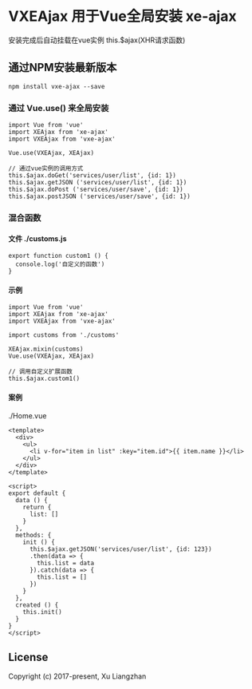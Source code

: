 # VXEAjax 用于Vue全局安装 xe-ajax

安装完成后自动挂载在vue实例 this.$ajax(XHR请求函数)

## 通过NPM安装最新版本

``` shell
npm install vxe-ajax --save
```

### 通过 Vue.use() 来全局安装
``` shell
import Vue from 'vue'
import XEAjax from 'xe-ajax'
import VXEAjax from 'vxe-ajax'

Vue.use(VXEAjax, XEAjax)

// 通过vue实例的调用方式
this.$ajax.doGet('services/user/list', {id: 1})
this.$ajax.getJSON ('services/user/list', {id: 1})
this.$ajax.doPost ('services/user/save', {id: 1})
this.$ajax.postJSON ('services/user/save', {id: 1})
```

### 混合函数
#### 文件 ./customs.js
``` shell
export function custom1 () {
  console.log('自定义的函数')
} 
```
#### 示例
``` shell
import Vue from 'vue'
import XEAjax from 'xe-ajax'
import VXEAjax from 'vxe-ajax'

import customs from './customs'

XEAjax.mixin(customs)
Vue.use(VXEAjax, XEAjax)

// 调用自定义扩展函数
this.$ajax.custom1()
```

#### 案例
./Home.vue
``` shell
<template>
  <div>
    <ul>
      <li v-for="item in list" :key="item.id">{{ item.name }}</li>
    </ul>
  </div>
</template>

<script>
export default {
  data () {
    return {
      list: []
    }
  },
  methods: {
    init () {
      this.$ajax.getJSON('services/user/list', {id: 123})
      .then(data => {
        this.list = data
      }).catch(data => {
        this.list = []
      })
    }
  },
  created () {
    this.init()
  }
}
</script>
```

## License
Copyright (c) 2017-present, Xu Liangzhan